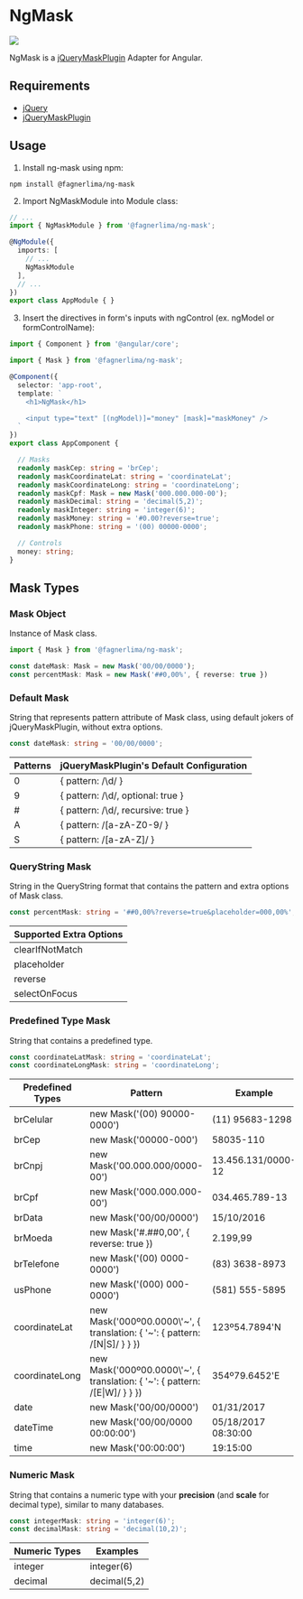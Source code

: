 # NgMask

[![](https://img.shields.io/badge/npm-v2.1.1-brightgreen.svg)](https://www.npmjs.com/package/@fagnerlima/ng-mask)

NgMask is a [jQueryMaskPlugin](https://github.com/igorescobar/jQuery-Mask-Plugin) Adapter for Angular.

## Requirements

* [jQuery](https://www.npmjs.com/package/jquery)
* [jQueryMaskPlugin](https://www.npmjs.com/package/jquery-mask-plugin)

## Usage

1. Install ng-mask using npm:

```
npm install @fagnerlima/ng-mask
```

2. Import NgMaskModule into Module class:

```typescript
// ...
import { NgMaskModule } from '@fagnerlima/ng-mask';

@NgModule({
  imports: [
    // ...
    NgMaskModule
  ],
  // ...
})
export class AppModule { }
```

3. Insert the directives in form's inputs with ngControl (ex. ngModel or formControlName):

```typescript
import { Component } from '@angular/core';

import { Mask } from '@fagnerlima/ng-mask';

@Component({
  selector: 'app-root',
  template: `
    <h1>NgMask</h1>

    <input type="text" [(ngModel)]="money" [mask]="maskMoney" />
  `
})
export class AppComponent {

  // Masks
  readonly maskCep: string = 'brCep';
  readonly maskCoordinateLat: string = 'coordinateLat';
  readonly maskCoordinateLong: string = 'coordinateLong';
  readonly maskCpf: Mask = new Mask('000.000.000-00');
  readonly maskDecimal: string = 'decimal(5,2)';
  readonly maskInteger: string = 'integer(6)';
  readonly maskMoney: string = '#0.00?reverse=true';
  readonly maskPhone: string = '(00) 00000-0000';

  // Controls
  money: string;
}
```

## Mask Types

### Mask Object

Instance of Mask class.

```typescript
import { Mask } from '@fagnerlima/ng-mask';

const dateMask: Mask = new Mask('00/00/0000');
const percentMask: Mask = new Mask('##0,00%', { reverse: true })
```

### Default Mask

String that represents pattern attribute of Mask class, using default jokers of jQueryMaskPlugin, without extra options.

```typescript
const dateMask: string = '00/00/0000';
```

| Patterns | jQueryMaskPlugin's Default Configuration |
|-|-|
| 0 | { pattern: /\d/ } |
| 9 | { pattern: /\d/, optional: true } |
| # | { pattern: /\d/, recursive: true } |
| A | { pattern: /[a-zA-Z0-9/ } |
| S | { pattern: /[a-zA-Z]/ } |

### QueryString Mask

String in the QueryString format that contains the pattern and extra options of Mask class.

```typescript
const percentMask: string = '##0,00%?reverse=true&placeholder=000,00%';
```

| Supported Extra Options |
|-|
| clearIfNotMatch |
| placeholder |
| reverse |
| selectOnFocus |

### Predefined Type Mask

String that contains a predefined type.

```typescript
const coordinateLatMask: string = 'coordinateLat';
const coordinateLongMask: string = 'coordinateLong';
```

| Predefined Types | Pattern | Example |
|-|-|-|
| brCelular | new Mask('(00) 90000-0000') | (11) 95683-1298 |
| brCep | new Mask('00000-000') | 58035-110 |
| brCnpj | new Mask('00.000.000/0000-00') | 13.456.131/0000-12 |
| brCpf | new Mask('000.000.000-00') | 034.465.789-13 |
| brData | new Mask('00/00/0000') | 15/10/2016 |
| brMoeda | new Mask('#.##0,00', { reverse: true }) | 2.199,99 |
| brTelefone | new Mask('(00) 0000-0000') | (83) 3638-8973 |
| usPhone | new Mask('(000) 000-0000') | (581) 555-5895 |
| coordinateLat | new Mask('000º00.0000\\'~', { translation: { '~': { pattern: /[N\|S]/ } } }) | 123º54.7894'N |
| coordinateLong | new Mask('000º00.0000\\'~', { translation: { '~': { pattern: /[E\|W]/ } } }) | 354º79.6452'E |
| date | new Mask('00/00/0000') | 01/31/2017 |
| dateTime | new Mask('00/00/0000 00:00:00') | 05/18/2017 08:30:00 |
| time | new Mask('00:00:00') | 19:15:00 |

### Numeric Mask

String that contains a numeric type with your **precision** (and **scale** for decimal type), similar to many databases.

```typescript
const integerMask: string = 'integer(6)';
const decimalMask: string = 'decimal(10,2)';
```

| Numeric Types | Examples |
|-|-|
| integer | integer(6) |
| decimal | decimal(5,2) |
